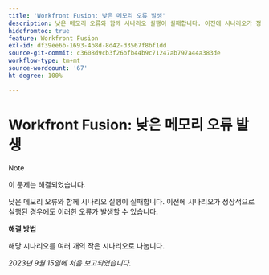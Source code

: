 ```yaml
---
title: 'Workfront Fusion: 낮은 메모리 오류 발생'
description: 낮은 메모리 오류와 함께 시나리오 실행이 실패합니다. 이전에 시나리오가 정상적으로 실행된 경우에도 이러한 오류가 발생할 수 있습니다.
hidefromtoc: true
feature: Workfront Fusion
exl-id: df39ee6b-1693-4b8d-8d42-d3567f8bf1dd
source-git-commit: c3608d9cb3f26bfb44b9c71247ab797a44a383de
workflow-type: tm+mt
source-wordcount: '67'
ht-degree: 100%

---
```


# Workfront Fusion: 낮은 메모리 오류 발생

>[!NOTE]
>
>이 문제는 해결되었습니다.

낮은 메모리 오류와 함께 시나리오 실행이 실패합니다. 이전에 시나리오가 정상적으로 실행된 경우에도 이러한 오류가 발생할 수 있습니다.

**해결 방법**

해당 시나리오를 여러 개의 작은 시나리오로 나눕니다.

_2023년 9월 15일에 처음 보고되었습니다._
